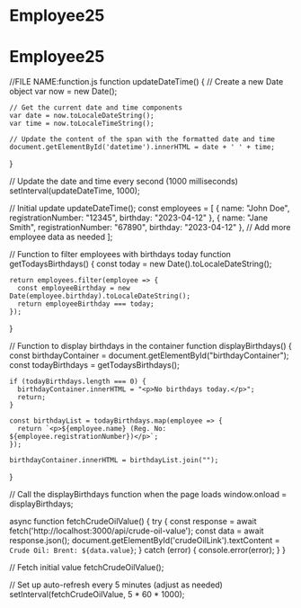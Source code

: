 # Employee25
# Employee25
//FILE NAME:function.js
function updateDateTime() {
	// Create a new Date object
	var now = new Date();
  
	// Get the current date and time components
	var date = now.toLocaleDateString();
	var time = now.toLocaleTimeString();
  
	// Update the content of the span with the formatted date and time
	document.getElementById('datetime').innerHTML = date + ' ' + time;
  }
  
  // Update the date and time every second (1000 milliseconds)
  setInterval(updateDateTime, 1000);
  
  // Initial update
  updateDateTime();
  const employees = [
	{ name: "John Doe", registrationNumber: "12345", birthday: "2023-04-12" },
	{ name: "Jane Smith", registrationNumber: "67890", birthday: "2023-04-12" },
	// Add more employee data as needed
  ];

  // Function to filter employees with birthdays today
  function getTodaysBirthdays() {
	const today = new Date().toLocaleDateString();

	return employees.filter(employee => {
	  const employeeBirthday = new Date(employee.birthday).toLocaleDateString();
	  return employeeBirthday === today;
	});
  }

  // Function to display birthdays in the container
  function displayBirthdays() {
	const birthdayContainer = document.getElementById("birthdayContainer");
	const todayBirthdays = getTodaysBirthdays();

	if (todayBirthdays.length === 0) {
	  birthdayContainer.innerHTML = "<p>No birthdays today.</p>";
	  return;
	}

	const birthdayList = todayBirthdays.map(employee => {
	  return `<p>${employee.name} (Reg. No: ${employee.registrationNumber})</p>`;
	});

	birthdayContainer.innerHTML = birthdayList.join("");
  }

  // Call the displayBirthdays function when the page loads
  window.onload = displayBirthdays;

  async function fetchCrudeOilValue() {
	try {
	  const response = await fetch('http://localhost:3000/api/crude-oil-value');
	  const data = await response.json();
	  document.getElementById('crudeOilLink').textContent = `Crude Oil: Brent: ${data.value}`;
	} catch (error) {
	  console.error(error);
	}
  }

  // Fetch initial value
  fetchCrudeOilValue();

  // Set up auto-refresh every 5 minutes (adjust as needed)
  setInterval(fetchCrudeOilValue, 5 * 60 * 1000);
  

  
